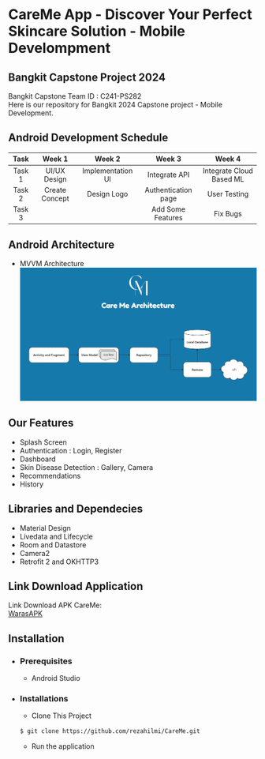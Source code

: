 # CareMe App - Discover Your Perfect Skincare Solution - Mobile Develompment

## Bangkit Capstone Project 2024

Bangkit Capstone Team ID : C241-PS282 <br>
Here is our repository for Bangkit 2024 Capstone project - Mobile Development.

## Android Development Schedule
|  Task  |     Week 1     |       Week 2        |            Week 3          |            Week 4          |
| :----: | :------------: | :-----------------: | :------------------------: | :------------------------: |
| Task 1 | UI/UX Design   | Implementation UI   | Integrate API              | Integrate Cloud Based ML   |  
| Task 2 | Create Concept | Design Logo         | Authentication page        | User Testing               | 
| Task 3 |                |                     | Add Some Features          | Fix Bugs                   |

## Android Architecture
- MVVM Architecture
![WarasArchitecture](https://github.com/rezahilmi/CareMe/blob/android-md/CareMe%20Architecture.jpg)

## Our Features 
- Splash Screen
- Authentication : Login, Register
- Dashboard
- Skin Disease Detection : Gallery, Camera
- Recommendations
- History

## Libraries and Dependecies
- Material Design
- Livedata and Lifecycle
- Room and Datastore
- Camera2
- Retrofit 2 and OKHTTP3

## Link Download Application
Link Download APK CareMe:<br>
[WarasAPK](https://drive.google.com/file/d/1wVjTRMInTKnyTM94Wkq7IVZ9DcXbRN_N/view?usp=sharing)


## Installation
 * ### Prerequisites
    - Android Studio
 * ### Installations
    - Clone This Project 
    ```bash
    $ git clone https://github.com/rezahilmi/CareMe.git
    ``` 
    - Run the application
